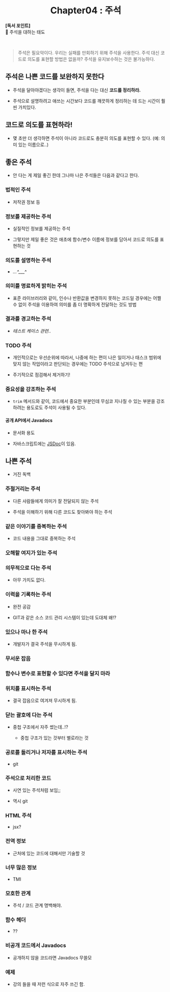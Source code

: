 <div align="center">
  <h1>Chapter04 : 주석</h1>
</div>

**[독서 포인트]**
<br />
📌 주석을 대하는 태도

<br />

> 주석은 필요악이다.
> 우리는 실패를 만회하기 위해 주석을 사용한다.
> 주석 대신 코드로 의도를 표현할 방법은 없을까?
> 주석을 유지보수하는 것은 불가능하다.

## 주석은 나쁜 코드를 보완하지 못한다

- 주석을 달아야겠다는 생각이 들면, 주석을 다는 대신 **코드를 정리하라.**

- 주석으로 설명하려고 애쓰는 시간보다 코드를 깨끗하게 정리하는 데 드는 시간이 훨씬 가치있다.

## 코드로 의도를 표현하라!

- 몇 초만 더 생각하면 주석이 아니라 코드로도 충분히 의도를 표현할 수 있다. (예: 의미 있는 이름으로..)

## 좋은 주석

- 안 다는 게 제일 좋긴 한데 그나마 나은 주석들은 다음과 같다고 한다.

### 법적인 주석

- 저작권 정보 등

### 정보를 제공하는 주석

- 실질적인 정보를 제공하는 주석

- 그렇지만 제일 좋은 것은 애초에 함수/변수 이름에 정보를 담아서 코드로 의도를 표현하는 것

### 의도를 설명하는 주석

- *...^___^*

### 의미를 명료하게 밝히는 주석

- 표준 라이브러리와 같이, 인수나 반환값을 변경하지 못하는 코드일 경우에는 어쩔 수 없이 주석을 이용하여 의미를 좀 더 명확하게 전달하는 것도 방법

### 결과를 경고하는 주석

- *테스트 케이스 관련..*

### TODO 주석

- 개인적으로는 우선순위에 따라서, 나중에 하는 편이 나은 일이거나 태스크 범위에 맞지 않는 작업이라고 판단되는 경우에는 TODO 주석으로 남겨두는 편

- 주기적으로 점검해서 제거하기!

### 중요성을 강조하는 주석

- `trim` 메서드와 같이, 코드에서 중요한 부분인데 무심코 지나칠 수 있는 부분을 강조하려는 용도로도 주석이 사용될 수 있다.

#### 공개 API에서 Javadocs

- 문서화 용도

- 자바스크립트에는 [JSDoc](https://jsdoc.app/about-getting-started.html)이 있음.

## 나쁜 주석

- 거진 독백

### 주절거리는 주석

- 다른 사람들에게 의미가 잘 전달되지 않는 주석

- 주석을 이해하기 위해 다른 코드도 찾아봐야 하는 주석

### 같은 이야기를 중복하는 주석

- 코드 내용을 그대로 중복하는 주석

### 오해할 여지가 있는 주석

### 의무적으로 다는 주석

- 아무 가치도 없다.

### 이력을 기록하는 주석

- 완전 공감

- GIT과 같은 소스 코드 관리 시스템이 있는데 도대체 왜!?

### 있으나 마나 한 주석

- 개발자가 결국 주석을 무시하게 됨.

### 무서운 잡음

### 함수나 변수로 표현할 수 있다면 주석을 달지 마라

### 위치를 표시하는 주석

- 결국 잡음으로 여겨져 무시하게 됨.

### 닫는 괄호에 다는 주석

- 중첩 구조에서 자주 썼는데..!?

  - 중첩 구조가 있는 것부터 별로라는 것

### 공로를 돌리거나 저자를 표시하는 주석

- git

### 주석으로 처리한 코드

- 사연 있는 주석처럼 보임;;

- 역시 git

### HTML 주석

- jsx?

### 전역 정보

- 근처에 있는 코드에 대해서만 기술할 것

### 너무 많은 정보

- TMI

### 모호한 관계

- 주석 / 코드 관계 명백해야.

### 함수 헤더

- ??

### 비공개 코드에서 Javadocs

- 공개하지 않을 코드라면 Javadocs 무쓸모

### 예제

- 강의 들을 때 저런 식으로 자주 쓰긴 함.

